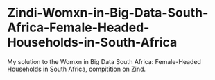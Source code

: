 # Zindi-Womxn-in-Big-Data-South-Africa-Female-Headed-Households-in-South-Africa
My solution to the Womxn in Big Data South Africa: Female-Headed Households in South Africa, compitition on Zind.
